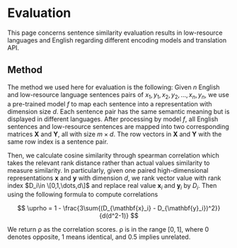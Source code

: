 # Evaluation
This page concerns sentence similarity evaluation results in low-resource languages and English regarding different encoding models and translation API.

## Method

The method we used here for evaluation is the following: Given $n$ English and low-resource language sentences pairs of ${{x_1,y_1}, {x_2,y_2},\dots, {x_n,y_n}}$, we use a pre-trained model $f$ to map each sentence into a representation with dimension size $d$. Each sentence pair has the same semantic meaning but is displayed in different languages. After processing by model $f$, all English sentences and low-resource sentences are mapped into two corresponding matrices $\mathbf{X}$ and $\mathbf{Y}$, all with size $m\times d$. The row vectors in $\mathbf{X}$ and $\mathbf{Y}$ with the same row index is a sentence pair.

Then, we calculate cosine similarity through spearman correlation which takes the relevant rank distance rather than actual values similarity to measure similarity. In particularly, given one paired high-dimensional representations $\mathbf{x}$ and $\mathbf{y}$ with dimension $d$, we rank vector value with rank index $D_i\in \[0,1,\dots,d\]$ and  replace real value $\mathbf{x}_i$ and $\mathbf{y}_i$ by $D_i$. Then using the following formula to compute correlations

$$
  \uprho = 1 - \frac{3\sum{(D_{\mathbf{x}_i} - D_{\mathbf{y}_i})^2}}{d(d^2-1)}
$$

We return $\uprho$ as the correlation scores. $\uprho$ is in the range $[0,1]$, where $0$ denotes opposite, $1$ means identical, and $0.5$ implies unrelated.


